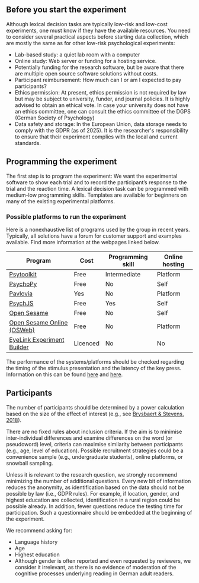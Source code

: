 ## Before you start the experiment
Although lexical decision tasks are typically low-risk and low-cost experiments, one must know if they have the available resources. You need to consider several practical aspects before starting data collection, which are mostly the same as for other low-risk psychological experiments:

- Lab-based study: a quiet lab room with a computer
- Online study: Web server or funding for a hosting service. 
- Potentially funding for the research software, but be aware that there are multiple open source software solutions without costs. 
- Participant reimbursement: How much can I or am I expected to pay participants?
- Ethics permission: At present, ethics permission is not required by law but may be subject to university, funder, and journal policies. It is highly advised to obtain an ethical vote. In case your university does not have an ethics committee, one can consult the ethics committee of the DGPS (German Society of Psychology)
- Data safety and storage: In the European Union, data storage needs to comply with the GDPR (as of 2025). It is the researcher's responsibility to ensure that their experiment complies with the local and current standards. 

## Programming the experiment
The first step is to program the experiment: We want the experimental software to show each trial and to record the participant’s response to the trial and the reaction time. A lexical decision task can be programmed with medium-low programming skills. Templates are available for beginners on many of the existing experimental platforms.

### Possible platforms to run the experiment
Here is a nonexhaustive list of programs used by the group in recent years. Typically, all solutions have a forum for customer support and examples available. Find more information at the webpages linked below. 

| Program                                                                       | Cost     | Programming skill | Online hosting | 
|-------------------------------------------------------------------------------|----------|-------------------|----------------|
| [Psytoolkit](https://www.psytoolkit.org)                                      | Free     | Intermediate      | Platform       | 
| [PsychoPy](https://www.psychopy.org/)                                         | Free     | No                | Self           |
| [Pavlovia](https://pavlovia.org/)                                             | Yes      | No                | Platform       |
| [PsychJS](https://www.jspsych.org/v7/)                                        | Free     | Yes               | Self           |
| [Open Sesame](https://osdoc.cogsci.nl/)                                       | Free     | No                | Self           |
| [Open Sesame Online (OSWeb)](https://osdoc.cogsci.nl/3.3/manual/osweb/osweb/) | Free     | No                | Platform       |
| [EyeLink Experiment Builder](https://www.sr-research.com/experiment-builder/) | Licenced | No                | No             |

<!--| Gorilla                            |        |                |                |  |                    |
| Inquisit                           |        |                |                |  |                    |-->

The performance of the systems/platforms should be checked regarding the timing of the stimulus presentation and the latency of the key press. Information on this can be found [here](https://doi.org/10.7717/peerj.9414) and [here](https://doi.org/10.3758/s13428-020-01501-5).

## Participants
The number of participants should be determined by a power calculation based on the size of the effect of interest (e.g., see [Brysbaert & Stevens, 2018](https://doi.org/10.5334/joc.10)).

There are no fixed rules about inclusion criteria. If the aim is to minimise inter-individual differences and examine differences on the word (or pseudoword) level, criteria can maximise similarity between participants (e.g., age, level of education). Possible recruitment strategies could be a convenience sample (e.g., undergraduate students), online platforms, or snowball sampling.

Unless it is relevant to the research question, we strongly recommend minimizing the number of additional questions. Every new bit of information reduces the anonymity, as identification based on the data should not be possible by law (i.e., GDPR rules). For example, if location, gender, and highest education are collected, identification in a rural region could be possible already. In addition, fewer questions reduce the testing time for participation. Such a questionnaire should be embedded at the beginning of the experiment. 

We recommend asking for:

- Language history
- Age
- Highest education
- Although gender is often reported and even requested by reviewers, we consider it irrelevant, as there is no evidence of moderation of the cognitive processes underlying reading in German adult readers.

